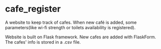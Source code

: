 # cafe_register
A website to keep track of cafes. When new café is added, some parameters(like wi-fi strength or toilets availability is registered).

Website is built on Flask framework. New cafes are added with FlaskForm. The cafes' info is stored in a .csv file.
